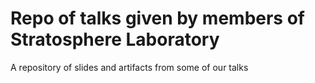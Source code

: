 # Repo of talks given by members of Stratosphere Laboratory

A repository of slides and artifacts from some of our talks
